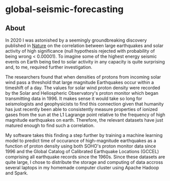 # global-seismic-forecasting



## About

In 2020 I was astonished by a seemingly groundbreaking discovery published in [Nature](https://www.nature.com/articles/s41598-020-67860-3) on the correlation between large earthquakes and solar activity of high significance (null hypothesis rejected with probability of being wrong < 0.00001). To imagine some of the highest energy seismic events on Earth being tied to solar activity in any capacity is quite surprising and, to me, required further investigation. 

The researchers found that when densities of protons from incoming solar wind pass a threshold that large magnitude Earthquakes occur within a timeshift of a day. The values for solar wind proton density were recorded by the Solar and Heliospheric Observatory's proton monitor which began transmitting data in 1996. It makes sense it would take so long for seismologists and geophysicists to find this connection given that humanity has just recently been able to consistently measure properties of ionized gases from the sun at the L1 Lagrange point relative to the frequency of high magnitude earthquakes on earth. Therefore, the relevant datasets have just matured enough to find such a correlation. 

My software takes this finding a step further by training a machine learning model to predict time of  occurance of high-magnitude earthquakes as a function of proton density using both SOHO's proton monitor data since 1996 and the Global Catalog of Calibrated Earthquake Locations (GCCEL) comprising all earthquake records since the 1960s. Since these datasets are quite large, I chose to distribute the storage and computing of data accross several laptops in my homemade computer cluster using Apache Hadoop and Spark. 
